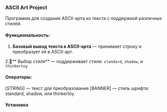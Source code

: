 ### ASCII Art Project

Программа для создания ASCII-арта из текста с поддержкой различных стилей.

#### Функциональность:
1. **Базовый вывод текста в ASCII-арта** — принимает строку и преобразует её в ASCII-арт.

2.💎** Выбор стиля** — поддерживает стили: `standard`, `shadow`, и `thinkertoy`


#### Операторы:
[STRING] — текст для преобразования
[BANNER] — стиль шрифта: standard, shadow, или thinkertoy.

#### Установка
